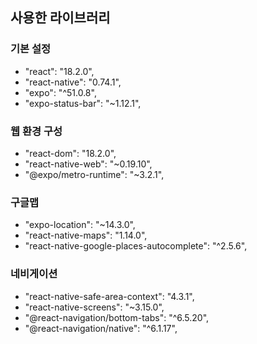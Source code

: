 ## 사용한 라이브러리

### 기본 설정

- "react": "18.2.0",
- "react-native": "0.74.1",
- "expo": "^51.0.8",
- "expo-status-bar": "~1.12.1",

### 웹 환경 구성

- "react-dom": "18.2.0",
- "react-native-web": "~0.19.10",
- "@expo/metro-runtime": "~3.2.1",

### 구글맵

- "expo-location": "~14.3.0",
- "react-native-maps": "1.14.0",
- "react-native-google-places-autocomplete": "^2.5.6",

### 네비게이션

- "react-native-safe-area-context": "4.3.1",
- "react-native-screens": "~3.15.0",
- "@react-navigation/bottom-tabs": "^6.5.20",
- "@react-navigation/native": "^6.1.17",
